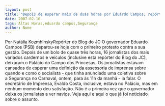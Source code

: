 ```yaml
---
layout: post
title: "Depois de esperar mais de duas horas por Eduardo Campos, repórteres abandonam coletiva sobre segurança "
date: 2007-02-16
tags: Altas Horas,eduardo campos,Segurança
author: None
---
```

Por Natália KozmhinskyRepórter do Blog do JC 
O governador Eduardo Campos (PSB)&nbsp;deparou-se hoje com o primeiro protesto contra a sua gestão. Depois de um bolo de quase três horas, 16 jornalistas dos mais variados cardernos e veículos (inclusive esta repórter do Blog do JC), deixaram o Palácio do Campo das Princesas. 
Os jornalistas estavam cansados de esperar uma definição da assessoria de imprensa sobre quando e como o socialista - que tinha anunciado uma coletiva sobre a&nbsp;Segurança no Carnaval,&nbsp;ontem, para às 11h da manhã - ia falar. O secretário de Imprensa, Evaldo Costa, inclusive, estava no Palácio, mas em nenhum momento&nbsp;deu satisfação. 
Não é a primeira vez que o governador deixa os jornalistas a ver navios. Veja aqui e aqui o que já foi noticiado sobre o assunto.  
